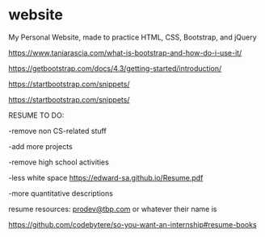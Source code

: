 # website
My Personal Website, made to practice HTML, CSS, Bootstrap, and jQuery

https://www.taniarascia.com/what-is-bootstrap-and-how-do-i-use-it/

https://getbootstrap.com/docs/4.3/getting-started/introduction/

https://startbootstrap.com/snippets/

https://startbootstrap.com/snippets/

RESUME TO DO:

-remove non CS-related stuff

-add more projects

-remove high school activities

-less white space https://edward-sa.github.io/Resume.pdf

-more quantitative descriptions


resume resources: prodev@tbp.com or whatever their name is

https://github.com/codebytere/so-you-want-an-internship#resume-books
